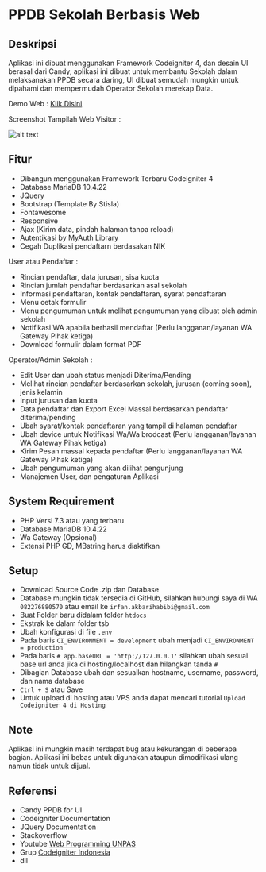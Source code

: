 # PPDB Sekolah Berbasis Web

## Deskripsi

Aplikasi ini dibuat menggunakan Framework Codeigniter 4, dan desain UI berasal dari Candy, aplikasi ini dibuat untuk membantu Sekolah dalam melaksanakan PPDB secara daring, UI dibuat semudah mungkin untuk dipahami dan mempermudah Operator Sekolah merekap Data.

Demo Web : [Klik Disini](https://habib.masuk.id)

Screenshot Tampilah Web Visitor :

![alt text](https://i.ibb.co/RTG9zBw/Web-capture-18-12-2021-74040-localhost.jpg)


## Fitur

- Dibangun menggunakan Framework Terbaru Codeigniter 4
- Database MariaDB 10.4.22
- JQuery
- Bootstrap (Template By Stisla)
- Fontawesome
- Responsive
- Ajax (Kirim data, pindah halaman tanpa reload)
- Autentikasi by MyAuth Library
- Cegah Duplikasi pendaftarn berdasakan NIK

User atau Pendaftar :
- Rincian pendaftar, data jurusan, sisa kuota
- Rincian jumlah pendaftar berdasarkan asal sekolah
- Informasi pendaftaran, kontak pendaftaran, syarat pendaftaran
- Menu cetak formulir
- Menu pengumuman untuk melihat pengumuman yang dibuat oleh admin sekolah
- Notifikasi WA apabila berhasil mendaftar (Perlu langganan/layanan WA Gateway Pihak ketiga)
- Download formulir dalam format PDF

Operator/Admin Sekolah :
- Edit User dan ubah status menjadi Diterima/Pending
- Melihat rincian pendaftar berdasarkan sekolah, jurusan (coming soon), jenis kelamin
- Input jurusan dan kuota
- Data pendaftar dan Export Excel Massal berdasarkan pendaftar diterima/pending
- Ubah syarat/kontak pendaftaran yang tampil di halaman pendaftar
- Ubah device untuk Notifikasi Wa/Wa brodcast (Perlu langganan/layanan WA Gateway Pihak ketiga)
- Kirim Pesan massal kepada pendaftar (Perlu langganan/layanan WA Gateway Pihak ketiga)
- Ubah pengumuman yang akan dilihat pengunjung
- Manajemen User, dan pengaturan Aplikasi

## System Requirement

- PHP Versi 7.3 atau yang terbaru
- Database MariaDB 10.4.22
- Wa Gateway (Opsional)
- Extensi PHP GD, MBstring harus diaktifkan

## Setup

- Download Source Code .zip dan Database
- Database mungkin tidak tersedia di GitHub, silahkan hubungi saya di WA `082276880570` atau email ke `irfan.akbarihabibi@gmail.com`
- Buat Folder baru didalam folder `htdocs`
- Ekstrak ke dalam folder tsb
- Ubah konfigurasi di file `.env`
- Pada baris `CI_ENVIRONMENT = development` ubah menjadi `CI_ENVIRONMENT = production`
- Pada baris `# app.baseURL = 'http://127.0.0.1'` silahkan ubah sesuai base url anda jika di hosting/localhost dan hilangkan tanda `#`
- Dibagian Database ubah dan sesuaikan hostname, username, password, dan nama database
- `Ctrl + S` atau Save
- Untuk upload di hosting atau VPS anda dapat mencari tutorial `Upload Codeigniter 4 di Hosting`

## Note

Aplikasi ini mungkin masih terdapat bug atau kekurangan di beberapa bagian. Aplikasi ini bebas untuk digunakan ataupun dimodifikasi ulang namun tidak untuk dijual.

## Referensi 
- Candy PPDB for UI
- Codeigniter Documentation
- JQuery Documentation
- Stackoverflow
- Youtube [Web Programming UNPAS](https://www.youtube.com/channel/UCkXmLjEr95LVtGuIm3l2dPg)
- Grup [Codeigniter Indonesia](https://web.facebook.com/groups/codeigniter.id) 
- dll



